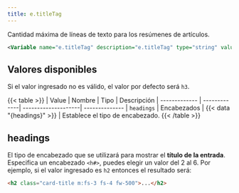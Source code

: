 ```yaml
---
title: e.titleTag
---
```


Cantidad máxima de líneas de texto para los resúmenes de artículos.

```xml
<Variable name="e.titleTag" description="e.titleTag" type="string" value="h3"/>
```

## Valores disponibles

Si el valor ingresado no es válido, el valor por defecto será `h3`.

{{< table >}}
| Value         | Nombre       | Tipo                | Descripción
| ------------- | -------------| --------------------| --------------
| `headings`    | Encabezados   | {{< data "{headings}" >}} | Establece el tipo de encabezado.
{{< /table >}}

## headings

El tipo de encabezado que se utilizará para mostrar el **título de la entrada**. Especifica un encabezado `<h#>`, puedes elegir un valor del 2 al 6. Por ejemplo, si el valor ingresado es `h2` entonces el resultado será:

```html
<h2 class="card-title m:fs-3 fs-4 fw-500">...</h2>
```
